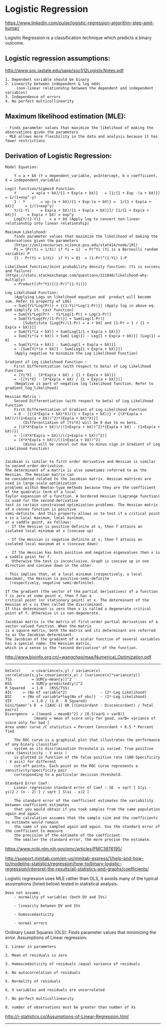 # Logistic Regression
https://www.linkedin.com/pulse/logistic-regression-algorithm-step-amit-kumar/

Logistic Regression is a classification technique which predicts a binary outcome.

## Logistic regression assumptions: 		
http://www.soc.iastate.edu/sapp/soc512LogisticNotes.pdf

	1. Dependent variable should be binary
	2. Linearity between independent & log odds 
	     (non-linear relationship between the dependent and independent variables)
	3. Independence of errors
	4. No perfect multicollinearity
    	  
## Maximum likelihood estimation (MLE): 
	- Finds parameter values that maximize the likelihood of making the observations given the parameters
	- MLE allows more flexibility in the data and analysis because it has fewer restrictions

## Derivation of Logistic Regression:
 	Model Equation:
		
		Y = a + bX (Y = dependent_variable, a=Intercept, b = coefficient, X = independent_variable)
	
	Logit function/Sigmoid Function:
		Y 		= xp(a + bX)/{1 + Exp(a + bX)}   = [1/{1 + Exp -(a + bX)}]  = 1/(1+exp^-y)
		1 - Y 		= xp-(a + bX)/{1 + Exp-(a + bX)} =  1/{1 + Exp(a + bX)}	    = 1/(1+exp^y)
		Y/(1-Y)		= Exp(a + bX)/{1 + Exp(a + bX)}]/ [1/{1 + Exp(a + bX)}]     = Exp(a + bX) = exp^y
		Log{Y/(1-Y)}	= a + bX (Apply log to convert non-linear relationship into linear relationship)
	
	Maximum Likelihood: 
		finds parameter values that maximize the likelihood of making the observations given the parameters
		(https://onlinecourses.science.psu.edu/stat414/node/191)
		Pi = {Pr(Yi = 1/Xi) if Yi = 1}	= Pr^Yi (Yi is a Bernoulli random variable) P
		{1 - Pr(Yi = 1/Xi)  if Yi = 0}	= (1-Pr)^(1-Yi)	1-P
			
	Likelihood function/Joint probability density function: (Yi is success and failure)
	(https://stats.stackexchange.com/questions/211848/likelihood-why-multiply)
		= Product[(Pr^Yi){(1-Pr)^(1-Yi)}]
		
	Log Likelihood Function:
		(Applying Logs on likelihood equation and  product will become sum. Refer to property of LOG)
		= Sum[{Yi*Log(Pr)} + {(1-Yi)*Log(1-Pr)}] (Apply log in above eq. and simplify it. cost function)
		= Sum[Yi*Log(Pr) - Yi*Log(1-Pr) + Log(1-Pr)]
		= Sum[Yi*Log{Pr/(1-Pr)}] + Sum[Log(1-Pr)] 
			[Substitute [Log{Pr/(1-Pr) = a + bX] and [1-Pr = 1 / {1 + Exp(a + bX)}]]
		= Sum[Yi*(a + bX)] + Sum[Log{1/1 + Exp(a + bX)}]
		= Sum[Yi*(a + bX)] + Sum[ Log(1) - Log{1 + Exp(a + bX)}] (Log(1) = 0)
		= Sum[Yi*(a + bX)] - Sum[Log{1 + Exp(a + bX)}]				
		= -[Sum[Yi*(a + bX)] - Sum[Log{1 + Exp(a + bX)}]] 
		(Apply negative to minimize the Log Likelihood Function)
		
	Gradient of Log Likelihood Function : 
		First Differentiation (with respect to beta) of Log Likelihood Function
		= [Yi*X] - [X*Exp(a + bX) / {1 + Exp(a + bX)}]
		= -[[Yi*X] - [X*Exp(a + bX) / {1 + Exp(a + bX)}]]	
		(Negative is part of negative log likelihood function. Refer to gradient_log_likelihood)
		
	Hessian Matrix :
		Second Differentiation (with respect to beta) of Log Likelihood Function
		First Differentiation of Gradient of Log Likelihood Function
		= 0 - [{(X*Exp(a + bX)*X)/(1 + Exp(a + bX))} + {(X*Exp(a + bX))/((1+Exp(a + bX))^2)*(Exp(a + bX)*X)}]	
			(Differentiation of [Yi*X] will be 0 due to no beta.
		= [(X*X*Exp(a + bX))/((1+Exp(a + bX))^2)*{Exp(a + bX) - (1+Exp(a + bX))}]
		= -[(X*X*Exp(a + bX))/((1+Exp(a + bX))^2)]
		= (X*X*Exp(a + bX))/((1+Exp(a + bX))^2) 
			(minus will be cancel out due to minus sign in Gradient of Log Likelihood Function)
			
			
	Jacobian is similar to first order derivative and Hessian is similar to second order derivative. 
	The determinant of a matrix is also sometimes referred to as the Hessian. The Hessian matrix can 
	be considered related to the Jacobian matrix. Hessian matrices are used in large-scale optimization 
	problems within Newton-type methods because they are the coefficient of the quadratic term of a local 
	Taylor expansion of a function. A bordered Hessian (Lagrange function) is used for the second-derivative 
	test in certain constrained optimization problems. The Hessian matrix of a convex function is positive 
	semi-definite. And this property allows us to test if a critical point x is a local maximum, local minimum, 
	or a saddle point, as follows:
	 - If the Hessian is positive definite at x, then f attains an isolated local minimum at x (concave up)
	 
	 - If the Hessian is negative definite at x, then f attains an isolated local maximum at x (concave down)
	 
	 - If the Hessian has both positive and negative eigenvalues then x is a saddle point for f. 
	   Otherwise the test is inconclusive. Graph is concave up in one direction and concave down in the other.
	   
	- This implies that, at a local minimum (respectively, a local maximum), the Hessian is positive-semi-definite
	  (respectively, negative semi-definite).
	  
	If the gradient (the vector of the partial derivatives) of a function f is zero at some point x, then f has a
	critical point (or stationary point) at x. The determinant of the Hessian at x is then called the discriminant.
	If this determinant is zero then x is called a degenerate critical point of f. Otherwise it is non-degenerate.
	  
	Jacobian matrix is the matrix of first-order partial derivatives of a vector-valued function. When the matrix 
	is a square matrix, both the matrix and its determinant are referred to as the Jacobian determinant. 
	The Jacobian of the gradient of a scalar function of several variables has a special name: the Hessian matrix, 
	which in a sense is the "second derivative" of the function.
	
http://www.bioinfo.org.cn/~wangchao/maa/Numerical_Optimization.pdf
			
---------------------------------------------------------------------------------------------------------------------------------------

	beta(x) 	= covariance(x,y) / variance(x)
	correlation(x,y)= covariance(x,y) / [variance(x)*variance(y)]
	TSS 		= SUM[y-mean(y)]^2
	RSS 		= SUM[y-predicted(y)]^2
	R Squared	= 1.0 - (RSS/TSS)
	AIC		= (No of variable*2)               - (2*-Log Likelihood)
	BIC		= {No of variable*log(No of obs)}  - (2*-Log Likelihood)
	VIF 		= 1.0 / (1.0 - R Squared)
	Gini/Somer’s D 	= [2AUC-1] OR [(Concordant - Disconcordant) / Total  pairs]
	Divergence 	= [(meanG – meanB)^2] / [0.5(varG + varB)]	
			     [meanG = mean of score only for good, varB= variance of score only for bad ]
	Area under curve /C statistics = Percent Concordant + 0.5 * Percent Tied
			
		The ROC curve is a graphical plot that illustrates the performance of any binary classifier 
		system as its discrimination threshold is varied. True positive rate (Sensitivity : Y axis ) 
		is plotted in function of the false positive rate (100-Specificity : X axis) for different 
		cut-off points. Each point on the ROC curve represents a sensitivity/specificity pair 
		corresponding to a particular decision threshold.
	
	Standard Error Coef: 
		Linear regression standard error of Coef : SE  = sqrt [ S(yi - yi)2 / (n - 2) ] / sqrt [ S(xi - x)2 ]
	
		The standard error of the coefficient estimates the variability between coefficient estimates 
		that you would obtain if you took samples from the same population again and again. 
		The calculation assumes that the sample size and the coefficients to estimate would remain 
		the same if you sampled again and again. Use the standard error of the coefficient to measure 
		the precision of the estimate of the coefficient. 
		The smaller the standard error, the more precise the estimate.
		
https://www.ncbi.nlm.nih.gov/pmc/articles/PMC3976195/

http://support.minitab.com/en-us/minitab-express/1/help-and-how-to/modeling-statistics/regression/how-to/binary-logistic-regression/interpret-the-results/all-statistics-and-graphs/coefficients/


Logistic regression uses MLE rather than OLS, it avoids many of the typical assumptions (listed below) tested in statistical analysis.

	Does not assume: 
		- normality of variables (both DV and IVs)
		
		- linearity between DV and IVs
		
		- homoscedasticity
		
		- normal errors
		
Ordinary Least Squares (OLS): Finds parameter values that minimizing the error. Assumptions of Linear regression: 

	1. Linear in parameters
	
	2. Mean of residuals is zero
	
	3. Homoscedasticity of residuals /equal variance of residuals
	
	4. No autocorrelation of residuals
	
	5. Normality of residuals 
	
	6. X variables and residuals are uncorrelated 
	
	7. No perfect multicollinearity
	
	8. number of observations must be greater than number of Xs

http://r-statistics.co/Assumptions-of-Linear-Regression.html


---------------------------------------------------------------------------------------------------------------------------------------

